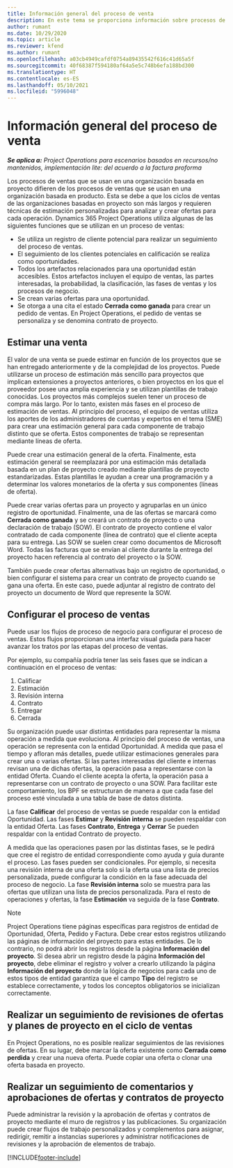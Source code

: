 ```yaml
---
title: Información general del proceso de venta
description: En este tema se proporciona información sobre procesos de ventas básicos.
author: rumant
ms.date: 10/29/2020
ms.topic: article
ms.reviewer: kfend
ms.author: rumant
ms.openlocfilehash: a03cb4949cafdf0754a89435542f616c41d65a5f
ms.sourcegitcommit: 40f68387f594180af64a5e5c748b6efa188bd300
ms.translationtype: HT
ms.contentlocale: es-ES
ms.lasthandoff: 05/10/2021
ms.locfileid: "5996048"
---
```

# <a name="sales-process-overview"></a>Información general del proceso de venta

_**Se aplica a:** Project Operations para escenarios basados en recursos/no mantenidos, implementación lite: del acuerdo a la factura proforma_

Los procesos de ventas que se usan en una organización basada en proyecto difieren de los procesos de ventas que se usan en una organización basada en producto. Esta se debe a que los ciclos de ventas de las organizaciones basadas en proyecto son más largos y requieren técnicas de estimación personalizadas para analizar y crear ofertas para cada operación. Dynamics 365 Project Operations utiliza algunas de las siguientes funciones que se utilizan en un proceso de ventas:

- Se utiliza un registro de cliente potencial para realizar un seguimiento del proceso de ventas.
- El seguimiento de los clientes potenciales en calificación se realiza como oportunidades.
- Todos los artefactos relacionados para una oportunidad están accesibles. Estos artefactos incluyen el equipo de ventas, las partes interesadas, la probabilidad, la clasificación, las fases de ventas y los procesos de negocio.
- Se crean varias ofertas para una oportunidad.
- Se otorga a una cita el estado **Cerrada como ganada** para crear un pedido de ventas. En Project Operations, el pedido de ventas se personaliza y se denomina contrato de proyecto.

## <a name="estimate-a-sale"></a>Estimar una venta
El valor de una venta se puede estimar en función de los proyectos que se han entregado anteriormente y de la complejidad de los proyectos. Puede utilizarse un proceso de estimación más sencillo para proyectos que implican extensiones a proyectos anteriores, o bien proyectos en los que el proveedor posee una amplia experiencia y se utilizan plantillas de trabajo conocidas. Los proyectos más complejos suelen tener un proceso de compra más largo. Por lo tanto, existen más fases en el proceso de estimación de ventas. Al principio del proceso, el equipo de ventas utiliza los aportes de los administradores de cuentas y expertos en el tema (SME) para crear una estimación general para cada componente de trabajo distinto que se oferta. Estos componentes de trabajo se representan mediante líneas de oferta. 

Puede crear una estimación general de la oferta. Finalmente, esta estimación general se reemplazará por una estimación más detallada basada en un plan de proyecto creado mediante plantillas de proyecto estandarizadas. Estas plantillas le ayudan a crear una programación y a determinar los valores monetarios de la oferta y sus componentes (líneas de oferta). 

Puede crear varias ofertas para un proyecto y agruparlas en un único registro de oportunidad. Finalmente, una de las ofertas se marcará como **Cerrada como ganada** y se creará un contrato de proyecto o una declaración de trabajo (SOW). El contrato de proyecto contiene el valor contratado de cada componente (línea de contrato) que el cliente acepta para su entrega. Las SOW se suelen crear como documentos de Microsoft Word. Todas las facturas que se envían al cliente durante la entrega del proyecto hacen referencia al contrato del proyecto o la SOW.

También puede crear ofertas alternativas bajo un registro de oportunidad, o bien configurar el sistema para crear un contrato de proyecto cuando se gana una oferta. En este caso, puede adjuntar al registro de contrato del proyecto un documento de Word que represente la SOW.

## <a name="configure-the-sales-process"></a>Configurar el proceso de ventas
Puede usar los flujos de proceso de negocio para configurar el proceso de ventas. Estos flujos proporcionan una interfaz visual guiada para hacer avanzar los tratos por las etapas del proceso de ventas.

Por ejemplo, su compañía podría tener las seis fases que se indican a continuación en el proceso de ventas:

1. Calificar
2. Estimación
3. Revisión interna
4. Contrato
5. Entregar
6. Cerrada
 
Su organización puede usar distintas entidades para representar la misma operación a medida que evoluciona. Al principio del proceso de ventas, una operación se representa con la entidad Oportunidad. A medida que pasa el tiempo y afloran más detalles, puede utilizar estimaciones generales para crear una o varias ofertas. Si las partes interesadas del cliente e internas revisan una de dichas ofertas, la operación pasa a representarse con la entidad Oferta. Cuando el cliente acepta la oferta, la operación pasa a representarse con un contrato de proyecto o una SOW. Para facilitar este comportamiento, los BPF se estructuran de manera a que cada fase del proceso esté vinculada a una tabla de base de datos distinta.

La fase **Calificar** del proceso de ventas se puede respaldar con la entidad Oportunidad. Las fases **Estimar** y **Revisión interna** se pueden respaldar con la entidad Oferta. Las fases **Contrato**, **Entrega** y **Cerrar** Se pueden respaldar con la entidad Contrato de proyecto.

A medida que las operaciones pasen por las distintas fases, se le pedirá que cree el registro de entidad correspondiente como ayuda y guía durante el proceso. Las fases pueden ser condicionales. Por ejemplo, si necesita una revisión interna de una oferta solo si la oferta usa una lista de precios personalizada, puede configurar la condición en la fase adecuada del proceso de negocio. La fase **Revisión interna** solo se muestra para las ofertas que utilizan una lista de precios personalizada. Para el resto de operaciones y ofertas, la fase **Estimación** va seguida de la fase **Contrato**.

> [!NOTE]
> Project Operations tiene páginas específicas para registros de entidad de Oportunidad, Oferta, Pedido y Factura. Debe crear estos registros utilizando las páginas de información del proyecto para estas entidades. De lo contrario, no podrá abrir los registros desde la página **Información del proyecto**. Si desea abrir un registro desde la página **Información del proyecto**, debe eliminar el registro y volver a crearlo utilizando la página **Información del proyecto** donde la lógica de negocios para cada uno de estos tipos de entidad garantiza que el campo **Tipo** del registro se establece correctamente, y todos los conceptos obligatorios se inicializan correctamente.


## <a name="track-revisions-to-quotes-and-project-plans-in-the-sales-cycle"></a>Realizar un seguimiento de revisiones de ofertas y planes de proyecto en el ciclo de ventas
En Project Operations, no es posible realizar seguimientos de las revisiones de ofertas. En su lugar, debe marcar la oferta existente como **Cerrada como perdida** y crear una nueva oferta. Puede copiar una oferta o clonar una oferta basada en proyecto.

## <a name="track-comments-and-approvals-of-quotes-and-project-contracts"></a>Realizar un seguimiento de comentarios y aprobaciones de ofertas y contratos de proyecto
Puede administrar la revisión y la aprobación de ofertas y contratos de proyecto mediante el muro de registros y las publicaciones. Su organización puede crear flujos de trabajo personalizados y complementos para asignar, redirigir, remitir a instancias superiores y administrar notificaciones de revisiones y la aprobación de elementos de trabajo.


[!INCLUDE[footer-include](../includes/footer-banner.md)]